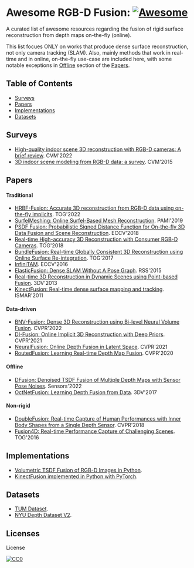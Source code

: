# Awesome RGB-D Fusion: [![Awesome](https://cdn.rawgit.com/sindresorhus/awesome/d7305f38d29fed78fa85652e3a63e154dd8e8829/media/badge.svg)](https://github.com/sindresorhus/awesome)
A curated list of awesome resources regarding the fusion of rigid surface reconstruction from depth maps on-the-fly (online). 

This list focues ONLY on works that produce dense surface reconstruction, not only camera tracking (SLAM). Also, mainly methods that work in real-time and in online, on-the-fly use-case are included here, with some notable exceptions in [Offline](#offline) section of the [Papers](#papers). 

## Table of Contents

 - [Surveys](#surveys)
 - [Papers](#papers)
 - [Implementations](#implementations)
 - [Datasets](#datasets)

## Surveys
* [High-quality indoor scene 3D reconstruction with RGB-D cameras: A brief review](https://dc.tsinghuajournals.com/computational-visual-media/vol8/iss3/3/). CVM'2022
* [3D indoor scene modeling from RGB-D data: a survey](https://dc.tsinghuajournals.com/computational-visual-media/vol1/iss4/6/). CVM'2015

## Papers

#### Traditional
* [HRBF-Fusion: Accurate 3D reconstruction from RGB-D data using on-the-fly implicits](https://arxiv.org/abs/2202.01829). TOG'2022
* [SurfelMeshing: Online Surfel-Based Mesh Reconstruction](https://github.com/puzzlepaint/surfelmeshing). PAMI'2019
* [PSDF Fusion: Probabilistic Signed Distance Function for On-the-fly 3D Data Fusion and Scene Reconstruction](https://arxiv.org/abs/1807.11034). ECCV'2018
* [Real-time High-accuracy 3D Reconstruction with Consumer RGB-D Cameras](https://cg.cs.tsinghua.edu.cn/papers/TOG-2018-reconstruction.pdf). TOG'2018
* [BundleFusion: Real-time Globally Consistent 3D Reconstruction using Online Surface Re-integration](http://graphics.stanford.edu/projects/bundlefusion/). TOG'2017
* [InfiniTAM](https://www.robots.ox.ac.uk/~victor/infinitam/cite.html). ECCV'2016
* [ElasticFusion: Dense SLAM Without A Pose Graph](https://www.imperial.ac.uk/dyson-robotics-lab/downloads/elastic-fusion/). RSS'2015
* [Real-time 3D Reconstruction in Dynamic Scenes using Point-based Fusion](https://reality.cs.ucl.ac.uk/projects/kinect/keller13realtime.html). 3DV'2013
* [KinectFusion: Real-time dense surface mapping and tracking](https://www.microsoft.com/en-us/research/wp-content/uploads/2016/02/ismar2011.pdf). ISMAR'2011

#### Data-driven
* [BNV-Fusion: Dense 3D Reconstruction using Bi-level Neural Volume Fusion](https://github.com/likojack/bnv_fusion). CVPR'2022
* [DI-Fusion: Online Implicit 3D Reconstruction with Deep Priors](https://cg.cs.tsinghua.edu.cn/papers/CVPR-2021-DI-Fusion.pdf). CVPR'2021
* [NeuralFusion: Online Depth Fusion in Latent Space](https://www.silvanweder.com/publications/neural-fusion/). CVPR'2021
* [RoutedFusion: Learning Real-time Depth Map Fusion](https://www.silvanweder.com/publications/routed-fusion/). CVPR'2020

#### Offline
* [DFusion: Denoised TSDF Fusion of Multiple Depth Maps with Sensor Pose Noises](https://www.researchgate.net/publication/358758460_DFusion_Denoised_TSDF_Fusion_of_Multiple_Depth_Maps_with_Sensor_Pose_Noises). Sensors'2022
* [OctNetFusion: Learning Depth Fusion from Data](https://github.com/griegler/octnetfusion). 3DV'2017

#### Non-rigid
* [DoubleFusion: Real-time Capture of Human Performances with Inner Body Shapes from a Single Depth Sensor](http://www.liuyebin.com/doublefusion/doublefusion.htm). CVPR'2018
* [Fusion4D: Real-time Performance Capture of Challenging Scenes](https://www.microsoft.com/en-us/research/wp-content/uploads/2016/11/a114-dou.pdf). TOG'2016

## Implementations
* [Volumetric TSDF Fusion of RGB-D Images in Python](https://github.com/andyzeng/tsdf-fusion-python).
* [KinectFusion implemented in Python with PyTorch](https://github.com/JingwenWang95/KinectFusion).

## Datasets
* [TUM Dataset](https://vision.in.tum.de/data/datasets/rgbd-dataset/download).
* [NYU Depth Dataset V2](https://cs.nyu.edu/~silberman/datasets/nyu_depth_v2.html/).

## Licenses
License

[![CC0](http://i.creativecommons.org/p/zero/1.0/88x31.png)](http://creativecommons.org/publicdomain/zero/1.0/)
